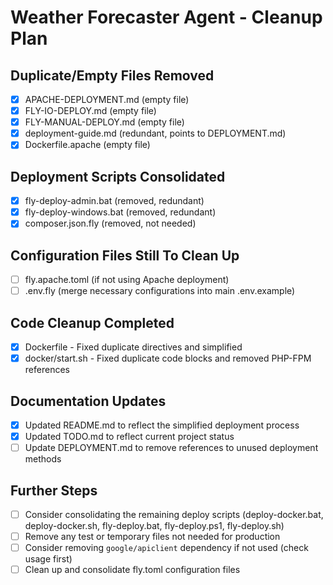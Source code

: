 # Weather Forecaster Agent - Cleanup Plan

## Duplicate/Empty Files Removed
- [x] APACHE-DEPLOYMENT.md (empty file)
- [x] FLY-IO-DEPLOY.md (empty file)
- [x] FLY-MANUAL-DEPLOY.md (empty file)
- [x] deployment-guide.md (redundant, points to DEPLOYMENT.md)
- [x] Dockerfile.apache (empty file)

## Deployment Scripts Consolidated
- [x] fly-deploy-admin.bat (removed, redundant)
- [x] fly-deploy-windows.bat (removed, redundant)
- [x] composer.json.fly (removed, not needed)

## Configuration Files Still To Clean Up
- [ ] fly.apache.toml (if not using Apache deployment)
- [ ] .env.fly (merge necessary configurations into main .env.example)

## Code Cleanup Completed
- [x] Dockerfile - Fixed duplicate directives and simplified
- [x] docker/start.sh - Fixed duplicate code blocks and removed PHP-FPM references

## Documentation Updates
- [x] Updated README.md to reflect the simplified deployment process
- [x] Updated TODO.md to reflect current project status
- [ ] Update DEPLOYMENT.md to remove references to unused deployment methods

## Further Steps
- [ ] Consider consolidating the remaining deploy scripts (deploy-docker.bat, deploy-docker.sh, fly-deploy.bat, fly-deploy.ps1, fly-deploy.sh)
- [ ] Remove any test or temporary files not needed for production
- [ ] Consider removing `google/apiclient` dependency if not used (check usage first)
- [ ] Clean up and consolidate fly.toml configuration files